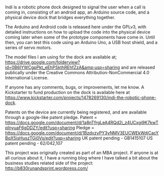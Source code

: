 Indi is a robotic phone dock designed to signal the user when a call is coming in, consisting of an android app, an Arduino source code, and a physical device dock that bridges everything together.

The Arduino and Android code is released here under the GPLv3, with detailed instructions on how to upload the code into the physical device coming later when some of the prototype components have come in. Until then, you can test this code using an Arduino Uno, a USB host shield, and a series of servo motors.

The model files I am using for the dock are available at; https://drive.google.com/folderview?id=0B6IYWCgpPkt_eEhPSkthREhfZzA&amp;usp=sharing and are released publically under the Creative Commons Attribution-NonCommercial 4.0 International License.

If anyone has any comments, bugs, or improvements, let me know. A Kickstarter to fund production on the dock is available here at https://www.kickstarter.com/projects/1478269130/indi-the-robotic-phone-dock.

Patents on the device are currently being registered, and are available through a google-like patent pledge. Patent = https://docs.google.com/document/d/1a8nTfrgLeA4RQd2j_z4UCxgi9K7kwTpInyuaF6gDDZY/edit?usp=sharing Pledge = https://docs.google.com/document/d/1BzdvzyPY3yNMV3EUCWEkWdjCacYBqX5isHuszTGj0Vs/edit?usp=sharing UK patent pending - GB1415107 US patent pending - 62/042,107

This project was originally created as part of an MBA project. If anyone is at all curious about it, I have a running blog where I have talked a bit about the business studies related side of the project: http://b830runandsprint.wordpress.com/
